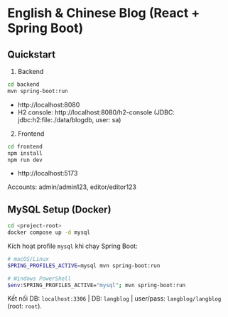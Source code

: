 # English & Chinese Blog (React + Spring Boot)

## Quickstart
1) Backend
```bash
cd backend
mvn spring-boot:run
```
- http://localhost:8080
- H2 console: http://localhost:8080/h2-console (JDBC: jdbc:h2:file:./data/blogdb, user: sa)

2) Frontend
```bash
cd frontend
npm install
npm run dev
```
- http://localhost:5173

Accounts: admin/admin123, editor/editor123


## MySQL Setup (Docker)
```bash
cd <project-root>
docker compose up -d mysql
```
Kích hoạt profile `mysql` khi chạy Spring Boot:
```bash
# macOS/Linux
SPRING_PROFILES_ACTIVE=mysql mvn spring-boot:run

# Windows PowerShell
$env:SPRING_PROFILES_ACTIVE="mysql"; mvn spring-boot:run
```
Kết nối DB: `localhost:3306` | DB: `langblog` | user/pass: `langblog/langblog` (root: `root`).
